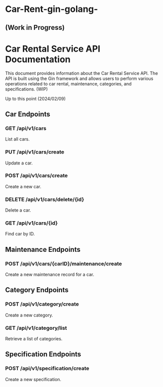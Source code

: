 # Car-Rent-gin-golang-

## (Work in Progress)
# Car Rental Service API Documentation

This document provides information about the Car Rental Service API. The API is built using the Gin framework and allows users to perform various operations related to car rental, maintenance, categories, and specifications. (WIP)


Up to this point (2024/02/09)
## Car Endpoints

### GET /api/v1/cars
List all cars.

### PUT /api/v1/cars/create
Update a car.

### POST /api/v1/cars/create
Create a new car.

### DELETE /api/v1/cars/delete/{id}
Delete a car.

### GET /api/v1/cars/{id}
Find car by ID.

## Maintenance Endpoints

### POST /api/v1/cars/{carID}/maintenance/create
Create a new maintenance record for a car.

## Category Endpoints

### POST /api/v1/category/create
Create a new category.

### GET /api/v1/category/list
Retrieve a list of categories.

## Specification Endpoints

### POST /api/v1/specification/create
Create a new specification.

